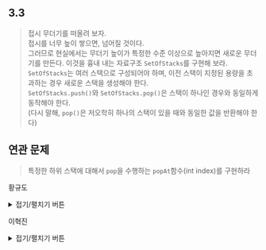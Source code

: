 ## 3.3  

> 접시 무더기를 떠올려 보자.  
> 접시를 너무 높이 쌓으면, 넘어질 것이다.  
> 그러므로 현실에서는 무더기 높이가 특정한 수준 이상으로 높아지면 새로운 무더기를 만든다.
> 이것을 흉내 내는 자료구조 `SetOfStacks`를 구현해 보라.  
> `SetOfStacks`는 여러 스택으로 구성되어야 하며, 이전 스택이 지정된 용량을 초과하는 경우 새로운 스택을 생성해야 한다.  
> `SetOfStacks.push()`와 `SetOfStacks.pop()`은 스택이 하나인 경우와 동일하게 동작해야 한다.  
> (다시 말해, `pop()`은 저오학히 하나의 스택이 있을 때와 동일한 값을 반환해야 한다)  


## 연관 문제  
> 특정한 하위 스택에 대해서 `pop`을 수행하는 `popAt`함수(int index)를 구현하라



황규도
<details>
<summary>접기/펼치기 버튼</summary>

```python
class Stack:
    def __init__(self):
        self.stack = []
        
    def pop(self):
        return self.stack.pop()
    
    def push(self, data):
        self.stack.append(data)
        
    def peek(self):
        return self.stack[-1]
    
    def isEmpty(self):
        return len(self.stack) == 0
    
    def size(self):
        return len(self.stack)

    def __str__(self):
        return str(self.stack)
    
    def __reversed__(self):
        return reversed(self.stack)
    
class SetOfStacks:
    def __init__(self, maximum=10):
        self.maximum = maximum
        self.stacks = [Stack()]
    
    def push(self, data):
        if self.isEmpty():
            self.stacks.append(Stack())

        stack = self.stacks[-1]
        if stack.size() >= self.maximum:
            self.stacks.append(Stack())
            stack = self.stacks[-1]
        
        stack.push(data)
        
    def pop(self):
        stack = self.stacks[-1]
        data = stack.pop()
        
        if stack.isEmpty():
            self.stacks = self.stacks[:-1]
        return data
        
    def isEmpty(self):
        return len(self.stacks) == 0
    
    def __str__(self):
        res = "["
        for stack in reversed(self.stacks):
            for i in reversed(stack):
                res += str(i) + ", "
        return res + "]"
```


```python
import random
ss = SetOfStacks(maximum = 4)
for i in range(20):
    print("[*] Stacks : " + str(ss))
    if random.randint(1, 4) == 1 and not ss.isEmpty():
        print("[*] Poped  : " + str(ss.pop()))
    else:
        data = random.randint(1, 40)
        print("[*] Pushed : " + str(data))
        ss.push(data)
        
```

    [*] Stacks : []
    [*] Pushed : 30
    [*] Stacks : [30, ]
    [*] Poped  : 30
    [*] Stacks : []
    [*] Pushed : 1
    [*] Stacks : [1, ]
    [*] Pushed : 35
    [*] Stacks : [35, 1, ]
    [*] Pushed : 14
    [*] Stacks : [14, 35, 1, ]
    [*] Pushed : 40
    [*] Stacks : [40, 14, 35, 1, ]
    [*] Pushed : 34
    [*] Stacks : [34, 40, 14, 35, 1, ]
    [*] Pushed : 21
    [*] Stacks : [21, 34, 40, 14, 35, 1, ]
    [*] Pushed : 31
    [*] Stacks : [31, 21, 34, 40, 14, 35, 1, ]
    [*] Pushed : 23
    [*] Stacks : [23, 31, 21, 34, 40, 14, 35, 1, ]
    [*] Pushed : 11
    [*] Stacks : [11, 23, 31, 21, 34, 40, 14, 35, 1, ]
    [*] Pushed : 8
    [*] Stacks : [8, 11, 23, 31, 21, 34, 40, 14, 35, 1, ]
    [*] Pushed : 40
    [*] Stacks : [40, 8, 11, 23, 31, 21, 34, 40, 14, 35, 1, ]
    [*] Pushed : 33
    [*] Stacks : [33, 40, 8, 11, 23, 31, 21, 34, 40, 14, 35, 1, ]
    [*] Pushed : 26
    [*] Stacks : [26, 33, 40, 8, 11, 23, 31, 21, 34, 40, 14, 35, 1, ]
    [*] Poped  : 26
    [*] Stacks : [33, 40, 8, 11, 23, 31, 21, 34, 40, 14, 35, 1, ]
    [*] Poped  : 33
    [*] Stacks : [40, 8, 11, 23, 31, 21, 34, 40, 14, 35, 1, ]
    [*] Pushed : 22
    [*] Stacks : [22, 40, 8, 11, 23, 31, 21, 34, 40, 14, 35, 1, ]
    [*] Pushed : 23
    [*] Stacks : [23, 22, 40, 8, 11, 23, 31, 21, 34, 40, 14, 35, 1, ]
    [*] Pushed : 28
    


```python

```


```python

```


</details>

이혁진
<details>
<summary>접기/펼치기 버튼</summary>

```javaimport java.util.Stack;

public class SetOfStacks {

    public static int MAX_STACK_SIZE = 10;
    public static Stack<String>[] stack = new Stack[100];
    public static int PUSH_INDEX = 0;
    public static int POP_INDEX;

    SetOfStacks() {
        stack[0] = new Stack<>();
    }

    public String pop() {
        if(stack[POP_INDEX].empty()){
            POP_INDEX--;
            return stack[POP_INDEX].pop();
        }else {
            return stack[POP_INDEX].pop();
        }
    }

    public void push(String str){
        if(stack[PUSH_INDEX].size() == MAX_STACK_SIZE){
            PUSH_INDEX++;
            stack[PUSH_INDEX] = new Stack<>();
            stack[PUSH_INDEX].push(str);
        } else{
            stack[PUSH_INDEX].push(str);
        }
        POP_INDEX = PUSH_INDEX;
    }

    public boolean isEmpty(){
        if(POP_INDEX == 0 && stack[POP_INDEX].empty()){
            return true;
        } else {
            return false;
        }
    }

    public String popAt(int index){
        return stack[index].pop();
    }

}

```
</details>